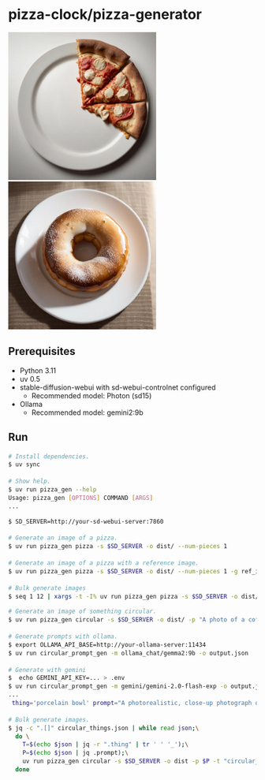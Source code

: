 # pizza-clock/pizza-generator

<img src="./images//pizza.webp" height="300">
<img src="./images/donut.webp" height="300">

## Prerequisites

- Python 3.11
- uv 0.5
- stable-diffusion-webui with sd-webui-controlnet configured
  - Recommended model: Photon (sd15)
- Ollama
  - Recommended model: gemini2:9b

## Run

```sh
# Install dependencies.
$ uv sync

# Show help.
$ uv run pizza_gen --help
Usage: pizza_gen [OPTIONS] COMMAND [ARGS]
... 
```

```sh
$ SD_SERVER=http://your-sd-webui-server:7860

# Generate an image of a pizza.
$ uv run pizza_gen pizza -s $SD_SERVER -o dist/ --num-pieces 1

# Generate an image of a pizza with a reference image.
$ uv run pizza_gen pizza -s $SD_SERVER -o dist/ --num-pieces 1 -g ref_images/pizza_12p_1p.webp

# Bulk generate images
$ seq 1 12 | xargs -t -I% uv run pizza_gen pizza -s $SD_SERVER -o dist/ --num-pieces % -g ref_images/pizza_12p_%p.webp
```

```sh
# Generate an image of something circular.
$ uv run pizza_gen circular -s $SD_SERVER -o dist/ -p "A photo of a coffee cup."

# Generate prompts with ollama.
$ export OLLAMA_API_BASE=http://your-ollama-server:11434
$ uv run circular_prompt_gen -m ollama_chat/gemma2:9b -o output.json

# Generate with gemini
$  echo GEMINI_API_KEY=... > .env
$ uv run circular_prompt_gen -m gemini/gemini-2.0-flash-exp -o output.json
...
 thing='porcelain bowl' prompt="A photorealistic, close-up photograph of a pristine white porcelain bowl resting on a wooden table."

# Bulk generate images.
$ jq -c ".[]" circular_things.json | while read json;\
  do \
    T=$(echo $json | jq -r ".thing" | tr ' ' '_');\
    P=$(echo $json | jq .prompt);\
    uv run pizza_gen circular -s $SD_SERVER -o dist -p $P -t "circular_${T}_{INFO_HASH}";\
  done
```